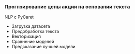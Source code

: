 ### Прогнзирование цены акции на основании текста
NLP с PyCaret
* Загрузка датасета
* Предобработка текста
* Векторизация
* Сравнение моделей
* Предсказание лучшей модели
